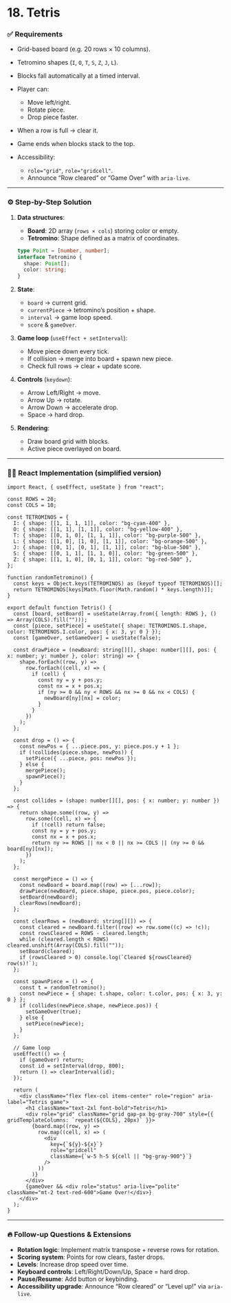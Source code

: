 # **18. Tetris**

### ✅ Requirements

* Grid-based board (e.g. 20 rows × 10 columns).
* Tetromino shapes (`I`, `O`, `T`, `S`, `Z`, `J`, `L`).
* Blocks fall automatically at a timed interval.
* Player can:

  * Move left/right.
  * Rotate piece.
  * Drop piece faster.
* When a row is full → clear it.
* Game ends when blocks stack to the top.
* Accessibility:

  * `role="grid"`, `role="gridcell"`.
  * Announce “Row cleared” or “Game Over” with `aria-live`.

---

### ⚙️ Step-by-Step Solution

1. **Data structures**:

   * **Board**: 2D array (`rows × cols`) storing color or empty.
   * **Tetromino**: Shape defined as a matrix of coordinates.

   ```ts
   type Point = [number, number];
   interface Tetromino {
     shape: Point[];
     color: string;
   }
   ```
2. **State**:

   * `board` → current grid.
   * `currentPiece` → tetromino’s position + shape.
   * `interval` → game loop speed.
   * `score` & `gameOver`.
3. **Game loop** (`useEffect + setInterval`):

   * Move piece down every tick.
   * If collision → merge into board + spawn new piece.
   * Check full rows → clear + update score.
4. **Controls** (`keydown`):

   * Arrow Left/Right → move.
   * Arrow Up → rotate.
   * Arrow Down → accelerate drop.
   * Space → hard drop.
5. **Rendering**:

   * Draw board grid with blocks.
   * Active piece overlayed on board.

---

### 🧑‍💻 React Implementation (simplified version)

```tsx
import React, { useEffect, useState } from "react";

const ROWS = 20;
const COLS = 10;

const TETROMINOS = {
  I: { shape: [[1, 1, 1, 1]], color: "bg-cyan-400" },
  O: { shape: [[1, 1], [1, 1]], color: "bg-yellow-400" },
  T: { shape: [[0, 1, 0], [1, 1, 1]], color: "bg-purple-500" },
  L: { shape: [[1, 0], [1, 0], [1, 1]], color: "bg-orange-500" },
  J: { shape: [[0, 1], [0, 1], [1, 1]], color: "bg-blue-500" },
  S: { shape: [[0, 1, 1], [1, 1, 0]], color: "bg-green-500" },
  Z: { shape: [[1, 1, 0], [0, 1, 1]], color: "bg-red-500" },
};

function randomTetromino() {
  const keys = Object.keys(TETROMINOS) as (keyof typeof TETROMINOS)[];
  return TETROMINOS[keys[Math.floor(Math.random() * keys.length)]];
}

export default function Tetris() {
  const [board, setBoard] = useState(Array.from({ length: ROWS }, () => Array(COLS).fill("")));
  const [piece, setPiece] = useState({ shape: TETROMINOS.I.shape, color: TETROMINOS.I.color, pos: { x: 3, y: 0 } });
  const [gameOver, setGameOver] = useState(false);

  const drawPiece = (newBoard: string[][], shape: number[][], pos: { x: number; y: number }, color: string) => {
    shape.forEach((row, y) =>
      row.forEach((cell, x) => {
        if (cell) {
          const ny = y + pos.y;
          const nx = x + pos.x;
          if (ny >= 0 && ny < ROWS && nx >= 0 && nx < COLS) {
            newBoard[ny][nx] = color;
          }
        }
      })
    );
  };

  const drop = () => {
    const newPos = { ...piece.pos, y: piece.pos.y + 1 };
    if (!collides(piece.shape, newPos)) {
      setPiece({ ...piece, pos: newPos });
    } else {
      mergePiece();
      spawnPiece();
    }
  };

  const collides = (shape: number[][], pos: { x: number; y: number }) => {
    return shape.some((row, y) =>
      row.some((cell, x) => {
        if (!cell) return false;
        const ny = y + pos.y;
        const nx = x + pos.x;
        return ny >= ROWS || nx < 0 || nx >= COLS || (ny >= 0 && board[ny][nx]);
      })
    );
  };

  const mergePiece = () => {
    const newBoard = board.map((row) => [...row]);
    drawPiece(newBoard, piece.shape, piece.pos, piece.color);
    setBoard(newBoard);
    clearRows(newBoard);
  };

  const clearRows = (newBoard: string[][]) => {
    const cleared = newBoard.filter((row) => row.some((c) => !c));
    const rowsCleared = ROWS - cleared.length;
    while (cleared.length < ROWS) cleared.unshift(Array(COLS).fill(""));
    setBoard(cleared);
    if (rowsCleared > 0) console.log(`Cleared ${rowsCleared} row(s)!`);
  };

  const spawnPiece = () => {
    const t = randomTetromino();
    const newPiece = { shape: t.shape, color: t.color, pos: { x: 3, y: 0 } };
    if (collides(newPiece.shape, newPiece.pos)) {
      setGameOver(true);
    } else {
      setPiece(newPiece);
    }
  };

  // Game loop
  useEffect(() => {
    if (gameOver) return;
    const id = setInterval(drop, 800);
    return () => clearInterval(id);
  });

  return (
    <div className="flex flex-col items-center" role="region" aria-label="Tetris game">
      <h1 className="text-2xl font-bold">Tetris</h1>
      <div role="grid" className="grid gap-px bg-gray-700" style={{ gridTemplateColumns: `repeat(${COLS}, 20px)` }}>
        {board.map((row, y) =>
          row.map((cell, x) => (
            <div
              key={`${y}-${x}`}
              role="gridcell"
              className={`w-5 h-5 ${cell || "bg-gray-900"}`}
            />
          ))
        )}
      </div>
      {gameOver && <div role="status" aria-live="polite" className="mt-2 text-red-600">Game Over!</div>}
    </div>
  );
}
```

---

### 🔥 Follow-up Questions & Extensions

* **Rotation logic**: Implement matrix transpose + reverse rows for rotation.
* **Scoring system**: Points for row clears, faster drops.
* **Levels**: Increase drop speed over time.
* **Keyboard controls**: Left/Right/Down/Up, Space = hard drop.
* **Pause/Resume**: Add button or keybinding.
* **Accessibility upgrade**: Announce “Row cleared” or “Level up!” via `aria-live`.